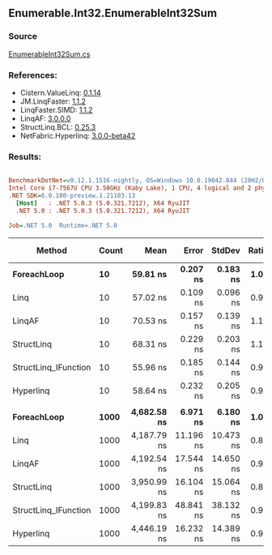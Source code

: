 ﻿## Enumerable.Int32.EnumerableInt32Sum

### Source
[EnumerableInt32Sum.cs](../LinqBenchmarks/Enumerable/Int32/EnumerableInt32Sum.cs)

### References:
- Cistern.ValueLinq: [0.1.14](https://www.nuget.org/packages/Cistern.ValueLinq/0.1.14)
- JM.LinqFaster: [1.1.2](https://www.nuget.org/packages/JM.LinqFaster/1.1.2)
- LinqFaster.SIMD: [1.1.2](https://www.nuget.org/packages/LinqFaster.SIMD/1.0.3)
- LinqAF: [3.0.0.0](https://www.nuget.org/packages/LinqAF/3.0.0.0)
- StructLinq.BCL: [0.25.3](https://www.nuget.org/packages/StructLinq.BCL/0.25.3)
- NetFabric.Hyperlinq: [3.0.0-beta42](https://www.nuget.org/packages/NetFabric.Hyperlinq/3.0.0-beta42)

### Results:
``` ini

BenchmarkDotNet=v0.12.1.1516-nightly, OS=Windows 10.0.19042.844 (20H2/October2020Update)
Intel Core i7-7567U CPU 3.50GHz (Kaby Lake), 1 CPU, 4 logical and 2 physical cores
.NET SDK=6.0.100-preview.1.21103.13
  [Host]   : .NET 5.0.3 (5.0.321.7212), X64 RyuJIT
  .NET 5.0 : .NET 5.0.3 (5.0.321.7212), X64 RyuJIT

Job=.NET 5.0  Runtime=.NET 5.0  

```
|               Method | Count |        Mean |     Error |    StdDev | Ratio |  Gen 0 | Gen 1 | Gen 2 | Allocated |
|--------------------- |------ |------------:|----------:|----------:|------:|-------:|------:|------:|----------:|
|          **ForeachLoop** |    **10** |    **59.81 ns** |  **0.207 ns** |  **0.183 ns** |  **1.00** | **0.0191** |     **-** |     **-** |      **40 B** |
|                 Linq |    10 |    57.02 ns |  0.109 ns |  0.096 ns |  0.95 | 0.0191 |     - |     - |      40 B |
|               LinqAF |    10 |    70.53 ns |  0.157 ns |  0.139 ns |  1.18 | 0.0191 |     - |     - |      40 B |
|           StructLinq |    10 |    68.31 ns |  0.229 ns |  0.203 ns |  1.14 | 0.0305 |     - |     - |      64 B |
| StructLinq_IFunction |    10 |    55.96 ns |  0.185 ns |  0.144 ns |  0.94 | 0.0191 |     - |     - |      40 B |
|            Hyperlinq |    10 |    58.64 ns |  0.232 ns |  0.205 ns |  0.98 | 0.0191 |     - |     - |      40 B |
|                      |       |             |           |           |       |        |       |       |           |
|          **ForeachLoop** |  **1000** | **4,682.58 ns** |  **6.971 ns** |  **6.180 ns** |  **1.00** | **0.0153** |     **-** |     **-** |      **40 B** |
|                 Linq |  1000 | 4,187.79 ns | 11.196 ns | 10.473 ns |  0.89 | 0.0153 |     - |     - |      40 B |
|               LinqAF |  1000 | 4,192.54 ns | 17.544 ns | 14.650 ns |  0.90 | 0.0153 |     - |     - |      40 B |
|           StructLinq |  1000 | 3,950.99 ns | 16.104 ns | 15.064 ns |  0.84 | 0.0305 |     - |     - |      64 B |
| StructLinq_IFunction |  1000 | 4,199.83 ns | 48.841 ns | 38.132 ns |  0.90 | 0.0153 |     - |     - |      40 B |
|            Hyperlinq |  1000 | 4,446.19 ns | 16.232 ns | 14.389 ns |  0.95 | 0.0153 |     - |     - |      40 B |
